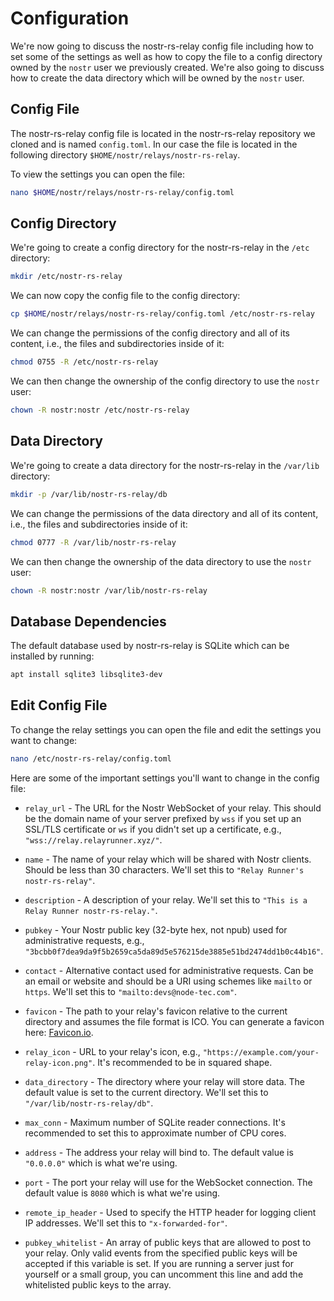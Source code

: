 # Configuration

We're now going to discuss the nostr-rs-relay config file including how to set some of the settings as well as how to copy the file to a config directory owned by the `nostr` user we previously created. We're also going to discuss how to create the data directory which will be owned by the `nostr` user.

## Config File

The nostr-rs-relay config file is located in the nostr-rs-relay repository we cloned and is named `config.toml`. In our case the file is located in the following directory `$HOME/nostr/relays/nostr-rs-relay`.

To view the settings you can open the file:

```bash
nano $HOME/nostr/relays/nostr-rs-relay/config.toml
```

## Config Directory

We're going to create a config directory for the nostr-rs-relay in the `/etc` directory:

```bash
mkdir /etc/nostr-rs-relay
```

We can now copy the config file to the config directory:

```bash
cp $HOME/nostr/relays/nostr-rs-relay/config.toml /etc/nostr-rs-relay
```

We can change the permissions of the config directory and all of its content, i.e., the files and subdirectories inside of it:

```bash
chmod 0755 -R /etc/nostr-rs-relay
```

We can then change the ownership of the config directory to use the `nostr` user:

```bash
chown -R nostr:nostr /etc/nostr-rs-relay
```

## Data Directory

We're going to create a data directory for the nostr-rs-relay in the `/var/lib` directory:

```bash
mkdir -p /var/lib/nostr-rs-relay/db
```

We can change the permissions of the data directory and all of its content, i.e., the files and subdirectories inside of it:

```bash
chmod 0777 -R /var/lib/nostr-rs-relay
```

We can then change the ownership of the data directory to use the `nostr` user:

```bash
chown -R nostr:nostr /var/lib/nostr-rs-relay
```

## Database Dependencies

The default database used by nostr-rs-relay is SQLite which can be installed by running:

```bash
apt install sqlite3 libsqlite3-dev
```

## Edit Config File

To change the relay settings you can open the file and edit the settings you want to change:

```bash
nano /etc/nostr-rs-relay/config.toml
```

Here are some of the important settings you'll want to change in the config file:

- `relay_url` - The URL for the Nostr WebSocket of your relay. This should be the domain name of your server prefixed by `wss` if you set up an SSL/TLS certificate or `ws` if you didn't set up a certificate, e.g., `"wss://relay.relayrunner.xyz/"`.

- `name` - The name of your relay which will be shared with Nostr clients. Should be less than 30 characters. We'll set this to `"Relay Runner's nostr-rs-relay"`.

- `description` - A description of your relay. We'll set this to `"This is a Relay Runner nostr-rs-relay."`.

- `pubkey` - Your Nostr public key (32-byte hex, not npub) used for administrative requests, e.g., `"3bcbb0f7dea9da9f5b2659ca5da89d5e576215de3885e51bd2474dd1b0c44b16"`.

- `contact` - Alternative contact used for administrative requests. Can be an email or website and should be a URI using schemes like `mailto` or `https`. We'll set this to `"mailto:devs@node-tec.com"`.

- `favicon` - The path to your relay's favicon relative to the current directory and assumes the file format is ICO. You can generate a favicon here: [Favicon.io](https://favicon.io "Favicon.io").

- `relay_icon` - URL to your relay's icon, e.g., `"https://example.com/your-relay-icon.png"`. It's recommended to be in squared shape.

- `data_directory` - The directory where your relay will store data. The default value is set to the current directory. We'll set this to `"/var/lib/nostr-rs-relay/db"`.

- `max_conn` - Maximum number of SQLite reader connections. It's recommended to set this to approximate number of CPU cores.

- `address` - The address your relay will bind to. The default value is `"0.0.0.0"` which is what we're using.

- `port` - The port your relay will use for the WebSocket connection. The default value is `8080` which is what we're using.

- `remote_ip_header` - Used to specify the HTTP header for logging client IP addresses. We'll set this to `"x-forwarded-for"`.

- `pubkey_whitelist` - An array of public keys that are allowed to post to your relay. Only valid events from the specified public keys will be accepted if this variable is set. If you are running a server just for yourself or a small group, you can uncomment this line and add the whitelisted public keys to the array.
